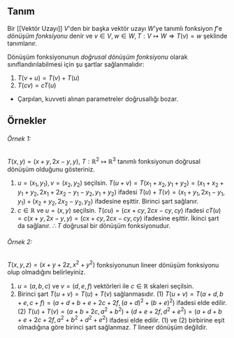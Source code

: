 ## Tanım
Bir [[Vektör Uzayı]] $V$'den bir başka vektör uzayı $W$'ye tanımlı fonksiyon $f$'e *dönüşüm fonksiyonu* denir ve $v\in V,w\in W,T:V\longmapsto W\Rightarrow T(v)=w$ şeklinde tanımlanır.

Dönüşüm fonksiyonunun *doğrusal dönüşüm fonksiyonu* olarak sınıflandırılabilmesi için şu şartlar sağlanmalıdır:
1. $T(v+u)=T(v)+T(u)$
2. $T(cv)=cT(u)$

- Çarpılan, kuvveti alınan parametreler doğrusallığı bozar.

## Örnekler
###### Örnek 1:
$T(x,y)=(x+y,2x-y,y)$, $T:\mathbb{R}^2\mapsto\mathbb{R}^3$ tanımlı fonksiyonun doğrusal dönüşüm olduğunu gösteriniz.
1. $u=(x_1,y_1),v=(x_2,y_2)$ seçilsin. $T(u+v)=T(x_1+x_2,y_1+y_2)=(x_1+x_2+y_1+y_2, 2x_1+2x_2-y_1-y_2, y_1+y_2)$ ifadesi $T(u)+T(v)=(x_1+y_1, 2x_1-y_1,y_1)+(x_2+y_2, 2x_2-y_2,y_2)$ ifadesine eşittir. Birinci şart sağlanır.
2. $c\in\mathbb{R}$ ve $u=(x,y)$ seçilsin. $T(cu)=(cx+cy,2cx-cy,cy)$ ifadesi $cT(u)=c(x+y,2x-y,y)=(cx+cy,2cx-cy,cy)$ ifadesine eşittir. İkinci şart da sağlanır. $\therefore T$ doğrusal bir dönüşüm fonksiyonudur.

###### Örnek 2:
$T(x,y,z)=(x+y+2z,x^2+y^2)$ fonksiyonunun lineer dönüşüm fonksiyonu olup olmadığını belirleyiniz.
1. $u=(a,b,c)$ ve $v=(d,e,f)$ vektörleri ile $c\in\mathbb{R}$ skaleri seçilsin.
2. Birinci şart $T(u+v)=T(u)+T(v)$ sağlanmasıdır. (1) $T(u+v)=T(a+d,b+e,c+f)=(a+d+b+e+2c+2f,(a+d)^2+(b+e)^2)$ ifadesi elde edilir. (2) $T(u)+T(v)=(a+b+2c,a^2+b^2)+(d+e+2f,d^2+e^2)=(a+d+b+e+2c+2f,a^2+b^2+d^2+e^2)$ ifadesi elde edilir. (1) ve (2) birbirine eşit olmadığına göre birinci şart sağlanmaz. $T$ lineer dönüşüm değildir.